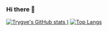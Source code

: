 ### Hi there 👋
[![Trygve's GitHub stats](https://github-readme-stats.vercel.app/api?username=trygveam&show_icons=true&theme=tokyonight)
)](https://github.com/trygveam/github-readme-stats)
[![Top Langs](https://github-readme-stats.vercel.app/api/top-langs/?username=trygveam&layout=compact)](https://github.com/trygveam/github-readme-stats)



<!--
**trygveam/trygveam** is a ✨ _special_ ✨ repository because its `README.md` (this file) appears on your GitHub profile.
Here are some ideas to get you started:

- 🔭 I’m currently working on ...
- 🌱 I’m currently learning ...
- 👯 I’m looking to collaborate on ...
- 🤔 I’m looking for help with ...
- 💬 Ask me about ...
- 📫 How to reach me: ...
- 😄 Pronouns: ...
- ⚡ Fun fact: ...
-->
